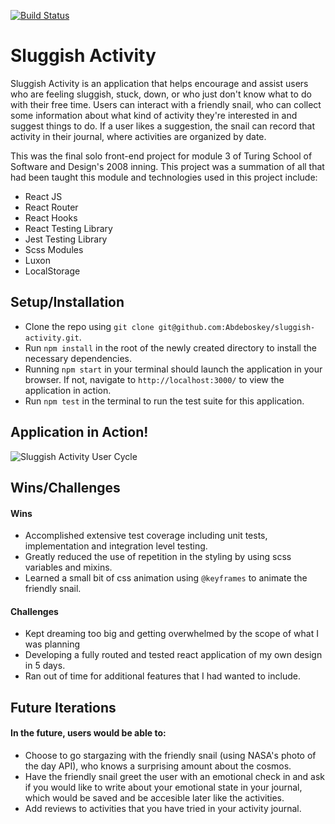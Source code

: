 [![Build Status](https://travis-ci.org/Abdeboskey/sluggish-activity.svg?branch=master)](https://travis-ci.org/Abdeboskey/sluggish-activity)
# Sluggish Activity

Sluggish Activity is an application that helps encourage and assist users who are feeling sluggish, stuck, down, or who just don't know what to do with their free time.
Users can interact with a friendly snail, who can collect some information about what kind of activity they're interested in and suggest things to do. If a user likes a suggestion, the snail can record that activity in their journal, where activities are organized by date. 

This was the final solo front-end project for module 3 of Turing School of Software and Design's 2008 inning. This project was a summation of all that had been taught this module and technologies used in this project include:

* React JS
* React Router
* React Hooks
* React Testing Library
* Jest Testing Library
* Scss Modules
* Luxon
* LocalStorage

## Setup/Installation
- Clone the repo using `git clone git@github.com:Abdeboskey/sluggish-activity.git`.
- Run `npm install` in the root of the newly created directory to install the necessary dependencies.
- Running `npm start` in your terminal should launch the application in your browser. If not, navigate to `http://localhost:3000/` to view the application in action.
- Run `npm test` in the terminal to run the test suite for this application. 

## Application in Action!
![Sluggish Activity User Cycle](./src/assets/appInAction.gif)

## Wins/Challenges
#### Wins
* Accomplished extensive test coverage including unit tests, implementation and integration level testing. 
* Greatly reduced the use of repetition in the styling by using scss variables and mixins.
* Learned a small bit of css animation using `@keyframes` to animate the friendly snail.

#### Challenges
* Kept dreaming too big and getting overwhelmed by the scope of what I was planning
* Developing a fully routed and tested react application of my own design in 5 days. 
* Ran out of time for additional features that I had wanted to include.

## Future Iterations
#### In the future, users would be able to:
* Choose to go stargazing with the friendly snail (using NASA's photo of the day API), who knows a surprising amount about the cosmos.
* Have the friendly snail greet the user with an emotional check in and ask if you would like to write about your emotional state in your journal, which would be saved and be accesible later like the activities.
* Add reviews to activities that you have tried in your activity journal. 
